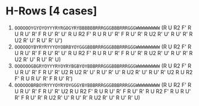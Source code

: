 # H-Rows [4 cases]

1. `OOOOOOYGYOYOYYYRYRGOGYRYBBBBBBRRRGGGBBBRRRGGGWWWWWWWWW` (R U R2 F' R U R U' R' F R U' R' U' R U R2 F' R U R U' R' F R U' R' R U2 R' U' R U' R' R U2 R' U' R U' R' U')
1. `OOOOOOYBYRYRYYYOYOBRBYOYGGGBBBRRRGGGBBBRRRGGGWWWWWWWWW` (R U R2 F' R U R U' R' F R U' R' U' R U R2 F' R U R U' R' F R U' R' R U2 R' U' R U' R' R U2 R' U' R U' R' U)
1. `OOOOOOGBGRYOYYYRYOYRYBGBYOYBBBRRRGGGBBBRRRGGGWWWWWWWWW` (R U R2 F' R U R U' R' F R U' R' U2 R U2 R' U' R U' R' U' R U2 R' U' R U' R' U2 R U R2 F' R U R U' R' F R U' R')
1. `OOOOOOBRBOYRYYYOYRYOYGGGYBYBBBRRRGGGBBBRRRGGGWWWWWWWWW` (R U R2 F' R U R U' R' F R U' R' U2 R U R2 F' R U R U' R' F R U' R' R U R2 F' R U R U' R' F R U' R' R U2 R' U' R U' R' R U2 R' U' R U' R' U)
